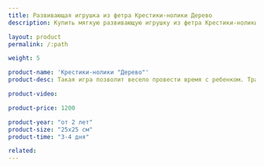 ```yaml
---
title: Развивающая игрушка из фетра Крестики-нолики Дерево
description: Купить мягкую развивающую игрушку из фетра Крестики-нолики Дерево в магазине KiddyTrick

layout: product
permalink: /:path

weight: 5

product-name: 'Крестики-нолики "Дерево"'
product-desc: Такая игра позволит весело провести время с ребенком. Традиционные нолики и крестики выполнены в виде мордочек лисы и медведя, которые крепятся к дереву вшитыми магнитами. На обороте расположился кармашек, куда складываются все съемные детали. Малыши, кому еще сложно играть по правилам, могут потренировать мелкую моторику шнуровкой, на которой разместились яблочки, птичка, улитка и букашка.

product-video:

product-price: 1200

product-year: "от 2 лет"
product-size: "25х25 см"
product-time: "3-4 дня"

related:
---
```

	